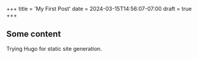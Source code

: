 +++
title = 'My First Post'
date = 2024-03-15T14:56:07-07:00
draft = true
+++
## Some content

Trying Hugo for static site generation.
